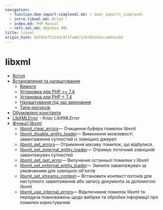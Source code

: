 ```yaml
---
navigation:
  - function.dom-import-simplexml.md: « dom\_import\_simplexml
  - intro.libxml.md: Вступ "
  - index.md: PHP Manual
  - refs.xml.md: Обробка XML
title: libxml
origin_hash: ddf652f5224dc9f1fa9671347921941ca401ea50
---
```

# libxml

-   [Вступ](intro.libxml.md)
-   [Встановлення та налаштування](libxml.setup.md)
    -   [Вимоги](libxml.requirements.md)
    -   [Установка для PHP >= 7.4](libxml.installation.md)
    -   [Установка для PHP < 7.4](libxml.installation_old.md)
    -   [Налаштування під час виконання](libxml.configuration.md)
    -   [Типи ресурсів](libxml.resources.md)
-   [Обумовлені константи](libxml.constants.md)
-   [LibXMLError](class.libxmlerror.md) \- Клас LibXMLError
-   [Функції libxml](ref.libxml.md)
    -   [libxml\_clear\_errors](function.libxml-clear-errors.md)— Очищення буфера помилок libxml
    -   [libxml\_disable\_entity\_loader](function.libxml-disable-entity-loader.md)— Вимкнення можливості завантаження сутностей із зовнішніх джерел
    -   [libxml\_get\_errors](function.libxml-get-errors.md)— Отримання масиву помилок, що відбулися.
    -   [libxml\_get\_external\_entity\_loader](function.libxml-get-external-entity-loader.md)— Отримує поточний зовнішній завантажувач сутностей
    -   [libxml\_get\_last\_error](function.libxml-get-last-error.md)— Вилучення останньої помилки з libxml
    -   [libxml\_set\_external\_entity\_loader](function.libxml-set-external-entity-loader.md)— Змінити завантажувач за умовчанням для зовнішніх об'єктів
    -   [libxml\_set\_streams\_context](function.libxml-set-streams-context.md)— Встановити контекст потоків для наступного завантаження або запису документа за допомогою libxml
    -   [libxml\_use\_internal\_errors](function.libxml-use-internal-errors.md)— Відключення помилок libxml та передача повноважень щодо вибірки та обробки інформації про помилки користувачеві

